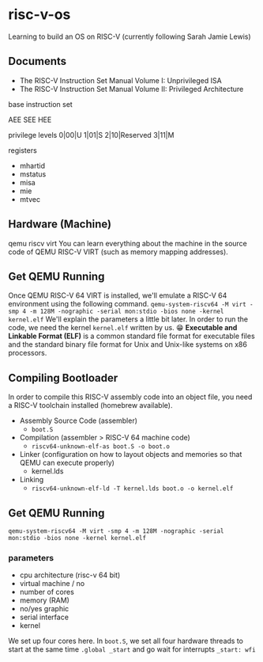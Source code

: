 # risc-v-os
Learning to build an OS on RISC-V
(currently following Sarah Jamie Lewis)

## Documents
- The RISC-V Instruction Set Manual Volume I: Unprivileged ISA
- The RISC-V Instruction Set Manual Volume II: Privileged Architecture

base instruction set

AEE
SEE
HEE

privilege levels
0|00|U
1|01|S
2|10|Reserved 
3|11|M

registers
- mhartid
- mstatus
- misa
- mie
- mtvec

## Hardware (Machine)
qemu riscv virt
You can learn everything about the machine in the source code of QEMU RISC-V VIRT (such as memory mapping addresses).

## Get QEMU Running
Once QEMU RISC-V 64 VIRT is installed, we'll emulate a RISC-V 64 environment
using the following command.
`qemu-system-riscv64 -M virt -smp 4 -m 128M -nographic -serial mon:stdio -bios none -kernel kernel.elf`
We'll explain the parameters a little bit later.
In order to run the code, we need the kernel `kernel.elf` written by us. 😁
**Executable and Linkable Format (ELF)** is a common standard file format for
executable files and the standard binary file format for Unix and Unix-like
systems on x86 processors.

## Compiling Bootloader
In order to compile this RISC-V assembly code into an object file, you need a RISC-V toolchain installed (homebrew available).
- Assembly Source Code (assembler)
    - `boot.S`
- Compilation (assembler > RISC-V 64 machine code)
    - `riscv64-unknown-elf-as boot.S -o boot.o`
- Linker (configuration on how to layout objects and memories so that QEMU can
    execute properly)
    - kernel.lds
- Linking 
    - `riscv64-unknown-elf-ld -T kernel.lds boot.o -o kernel.elf`

## Get QEMU Running
`qemu-system-riscv64 -M virt -smp 4 -m 128M -nographic -serial mon:stdio -bios none -kernel kernel.elf`

### parameters
- cpu architecture (risc-v 64 bit)
- virtual machine / no
- number of cores
- memory (RAM)
- no/yes graphic
- serial interface
- kernel

We set up four cores here.
In `boot.S`, we set all four hardware threads
to start at the same time
`.global _start`
and go wait for interrupts
`_start:
    wfi`
